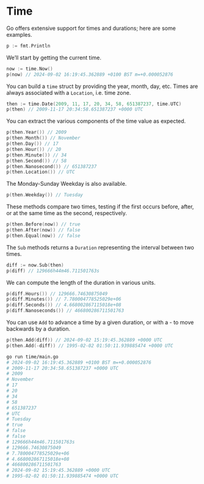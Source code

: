 # Time

Go offers extensive support for times and durations; here are some examples.

```go
p := fmt.Println
```

We’ll start by getting the current time.

```go
now := time.Now()
p(now) // 2024-09-02 16:19:45.362889 +0100 BST m=+0.000052876
```

You can build a `time` struct by providing the year, month, day, etc. Times are always associated with a `Location`, i.e. time zone.

```go
then := time.Date(2009, 11, 17, 20, 34, 58, 651387237, time.UTC)
p(then) // 2009-11-17 20:34:58.651387237 +0000 UTC
```

You can extract the various components of the time value as expected.

```go
p(then.Year()) // 2009
p(then.Month()) // November
p(then.Day()) // 17
p(then.Hour()) // 20
p(then.Minute()) // 34
p(then.Second()) // 58
p(then.Nanosecond()) // 651387237
p(then.Location()) // UTC
```

The Monday-Sunday Weekday is also available.

```go
p(then.Weekday()) // Tuesday
```

These methods compare two times, testing if the first occurs before, after, or at the same time as the second, respectively.

```go
p(then.Before(now)) // true
p(then.After(now)) // false
p(then.Equal(now)) // false
```

The `Sub` methods returns a `Duration` representing the interval between two times.

```go
diff := now.Sub(then)
p(diff) // 129666h44m46.711501763s
```

We can compute the length of the duration in various units.

```go
p(diff.Hours()) // 129666.74630875049
p(diff.Minutes()) // 7.780004778525029e+06
p(diff.Seconds()) // 4.668002867115018e+08
p(diff.Nanoseconds()) // 466800286711501763
```

You can use `Add` to advance a time by a given duration, or with a - to move backwards by a duration.

```go
p(then.Add(diff)) // 2024-09-02 15:19:45.362889 +0000 UTC
p(then.Add(-diff)) // 1995-02-02 01:50:11.939885474 +0000 UTC
```

```sh
go run time/main.go
# 2024-09-02 16:19:45.362889 +0100 BST m=+0.000052876
# 2009-11-17 20:34:58.651387237 +0000 UTC
# 2009
# November
# 17
# 20
# 34
# 58
# 651387237
# UTC
# Tuesday
# true
# false
# false
# 129666h44m46.711501763s
# 129666.74630875049
# 7.780004778525029e+06
# 4.668002867115018e+08
# 466800286711501763
# 2024-09-02 15:19:45.362889 +0000 UTC
# 1995-02-02 01:50:11.939885474 +0000 UTC
```
